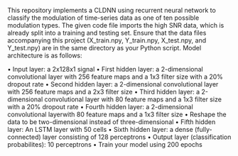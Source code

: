 This repository implements a CLDNN using recurrent neural network to classify the modulation of time-series data as one of ten possible
modulation types. The given code file imports the high SNR data, which is already split into
a training and testing set. Ensure that the data files accompanying this project (X_train.npy,
Y_train.npy, X_test.npy, and Y_test.npy) are in the same directory as your Python script. 
Model architecture is as follows:

• Input layer: a 2x128x1 signal
• First hidden layer: a 2-dimensional convolutional layer with 256 feature maps and a 1x3
filter size with a 20% dropout rate
• Second hidden layer: a 2-dimensional convolutional layer with 256 feature maps and a
2x3 filter size
• Third hidden layer: a 2-dimensional convolutional layer with 80 feature maps and a 1x3
filter size with a 20% dropout rate
• Fourth hidden layer: a 2-dimensional convolutional layerwith 80 feature maps and a 1x3
filter size
• Reshape the data to be two-dimensional instead of three-dimensional
• Fifth hidden layer: An LSTM layer with 50 cells
• Sixth hidden layer: a dense (fully-connected) layer consisting of 128 perceptrons
• Output layer (classification probabilites): 10 perceptrons
• Train your model using 200 epochs